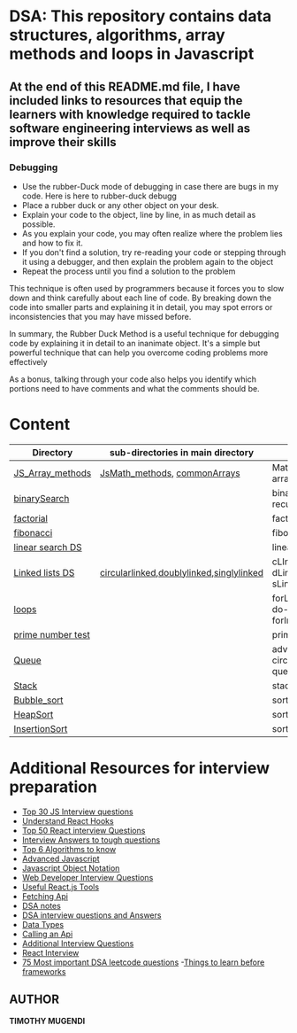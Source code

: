 

# DSA: This repository contains data structures, algorithms, array methods and loops in Javascript

## At the end of this README.md file, I have included links to resources that equip the learners with knowledge required to tackle software engineering interviews as well as improve their skills

### Debugging
- Use the rubber-Duck mode of debugging in case there are bugs in my code. Here is here to rubber-duck debugg
- Place a rubber duck or any other object on your desk.
- Explain your code to the object, line by line, in as much detail as possible.
- As you explain your code, you may often realize where the problem lies and how to fix it.
- If you don't find a solution, try re-reading your code or stepping through it using a debugger, and then explain the problem again to the object
- Repeat the process until you find a solution to the problem

This technique is often used by programmers because it forces you to slow down and think carefully about each line of code. By breaking down the code into smaller parts and explaining it in detail, you may spot errors or inconsistencies that you may have missed before.

In summary, the Rubber Duck Method is a useful technique for debugging code by explaining it in detail to an inanimate object. It's a simple but powerful technique that can help you overcome coding problems more effectively

As a bonus, talking through your code also helps you identify which portions need to have comments and what the comments should be.


# Content
Directory |sub-directories in main directory |  files/explanation  |
--------- | ---------------------------------|----------
[JS_Array_methods](https://github.com/Timoh97/DSA/tree/master/JS_Array_methods) | [JsMath_methods](https://github.com/Timoh97/DSA/tree/master/JS_Array_methods/JsMath_methods), [commonArrays](https://github.com/Timoh97/DSA/tree/master/JS_Array_methods/commonArrays) |MathJs_Array_methods.js, arraymethods.js
[binarySearch](https://github.com/Timoh97/DSA/tree/master/binarySearch) | []() | binarysearch.js, recursiveBinarySearch.js
[factorial](https://github.com/Timoh97/DSA/tree/master/factorial) | []() | factorial.js
[fibonacci](https://github.com/Timoh97/DSA/tree/master/fibonacci) | []()  | fibonnaci.js
[linear search DS](https://github.com/Timoh97/DSA/tree/master/linearSearch) | []() | linearSearch.js
[Linked lists DS](https://github.com/Timoh97/DSA/tree/master/linkedlist) | [circularlinked](https://github.com/Timoh97/DSA/tree/master/linkedlist/circularlinked),[doublylinked](https://github.com/Timoh97/DSA/tree/master/linkedlist/doublylinked),[singlylinked](https://github.com/Timoh97/DSA/tree/master/linkedlist/singlylinked)  | cLInkedlist.js, dLinkedlist.js, sLinkedlist.js
[loops](https://github.com/Timoh97/DSA/tree/master/loops) | []() | forLoop.js, whileLoop.js, do-WhileLoop.js, forInLoop.js
[prime number test](https://github.com/Timoh97/DSA/tree/master/primeNumber) | []() | prime.js
[Queue](https://github.com/Timoh97/DSA/tree/master/queue) | []() | advanced_queue.js, circular_queue.js, queue.js
[Stack](https://github.com/Timoh97/DSA/tree/master/stack) | []() | stack.js
[Bubble_sort](https://github.com/Timoh97/DSA/blob/master/bubbleSort.js) | []() | sorts an array
[HeapSort](https://github.com/Timoh97/DSA/blob/master/heapSort.js) | []() | sorts an array
[InsertionSort](https://github.com/Timoh97/DSA/blob/master/insertionSort.js) | []() | sorts an array


# Additional Resources for interview preparation
- [Top 30 JS Interview questions](https://drive.google.com/file/d/1_8shI43rYPvw9qc4yox8SwggvAtDnKwe/view?usp=share_link)
- [Understand React Hooks](https://drive.google.com/file/d/10gQfXVCpa1JCqkx_253wN5RX-skeS_6c/view?usp=share_link)
- [Top 50 React interview Questions](https://drive.google.com/file/d/12ox6D9XMtnjGl22UZN_kyv13sA5HWu8t/view?usp=share_link)
- [Interview Answers to tough questions](https://drive.google.com/file/d/1nOZ4zZ3UphQtIW0xKc-BpXTKSTEEjqU2/view?usp=share_link)
- [Top 6 Algorithms to know](https://drive.google.com/file/d/17UY7ZXJ73u8vmSKwuHoLmf17-_20ffkA/view?usp=share_link)
- [Advanced Javascript](https://drive.google.com/file/d/14KjFgnWh5sH1f18HDF6Bev53Q5e8NCKK/view?usp=share_link)
- [Javascript Object Notation](https://drive.google.com/file/d/1rPNkVBjsonfKnQA5EA_vVmeQ3Vd0IqOW/view?usp=share_link)
- [Web Developer Interview Questions](https://drive.google.com/file/d/1yq7I5DvAR1g8oPXypX2Hsko5rIIIcNdq/view?usp=share_link)
- [Useful React.js Tools](https://drive.google.com/file/d/1s_l7w3LlGY9R3bm0fpJYqryNnDY6Hiht/view?usp=share_link)
- [Fetching Api](https://drive.google.com/file/d/18wWeiMd-X1_PU7PlRatPkBXxybR2HTa-/view?usp=share_link)
- [DSA notes](https://drive.google.com/file/d/1HuCSjUxnC5jMV0c3PesnGNp0kEAuyMPd/view?usp=share_link)
- [DSA interview questions and Answers](https://drive.google.com/file/d/12UDTnzv45RPdoU1_BBqvr_-HSeDrbiz8/view?usp=share_link)
- [Data Types](https://drive.google.com/file/d/1cJwN5OHaNm0j2pMQRKjezjBsCfSNaPCy/view?usp=share_link)
- [Calling an Api](https://drive.google.com/file/d/14lgQu2Fyi3x3HRpYazqaVRq2a81eCgfS/view?usp=share_link)
- [Additional Interview Questions](https://drive.google.com/file/d/1B3gvouPxld9OYwbNMBjmz0tvI6MAM6XV/view?usp=share_link)
- [React Interview](https://drive.google.com/file/d/1LudELuM2yeNavRf1Zon7f6ul012-2JFn/view?usp=share_link)
- [75 Most important DSA leetcode questions](https://drive.google.com/drive/folders/10Y48GKch0-7iLRdXA5CeFs9GIxwYTPO)
-[Things to learn before frameworks](https://drive.google.com/drive/folders/10Y48GKch0-7iLRdXA5CeFs9GIxwYTPO)

## AUTHOR
**TIMOTHY MUGENDI**